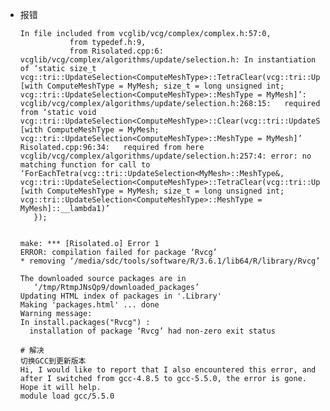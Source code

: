 
* 报错

      In file included from vcglib/vcg/complex/complex.h:57:0,
                 from typedef.h:9,
                 from Risolated.cpp:6:
      vcglib/vcg/complex/algorithms/update/selection.h: In instantiation of ‘static size_t vcg::tri::UpdateSelection<ComputeMeshType>::TetraClear(vcg::tri::UpdateSelection<ComputeMeshType>::MeshType&) [with ComputeMeshType = MyMesh; size_t = long unsigned int; vcg::tri::UpdateSelection<ComputeMeshType>::MeshType = MyMesh]’:
      vcglib/vcg/complex/algorithms/update/selection.h:268:15:   required from ‘static void vcg::tri::UpdateSelection<ComputeMeshType>::Clear(vcg::tri::UpdateSelection<ComputeMeshType>::MeshType&) [with ComputeMeshType = MyMesh; vcg::tri::UpdateSelection<ComputeMeshType>::MeshType = MyMesh]’
      Risolated.cpp:96:34:   required from here
      vcglib/vcg/complex/algorithms/update/selection.h:257:4: error: no matching function for call to ‘ForEachTetra(vcg::tri::UpdateSelection<MyMesh>::MeshType&, vcg::tri::UpdateSelection<ComputeMeshType>::TetraClear(vcg::tri::UpdateSelection<ComputeMeshType>::MeshType&) [with ComputeMeshType = MyMesh; size_t = long unsigned int; vcg::tri::UpdateSelection<ComputeMeshType>::MeshType = MyMesh]::__lambda1)’
         });


      make: *** [Risolated.o] Error 1
      ERROR: compilation failed for package ‘Rvcg’
      * removing ‘/media/sdc/tools/software/R/3.6.1/lib64/R/library/Rvcg’

      The downloaded source packages are in
         ‘/tmp/RtmpJNsQp9/downloaded_packages’
      Updating HTML index of packages in '.Library'
      Making 'packages.html' ... done
      Warning message:
      In install.packages("Rvcg") :
        installation of package ‘Rvcg’ had non-zero exit status
      
      # 解决
      切换GCC到更新版本
      Hi, I would like to report that I also encountered this error, and after I switched from gcc-4.8.5 to gcc-5.5.0, the error is gone. Hope it will help.
      module load gcc/5.5.0
